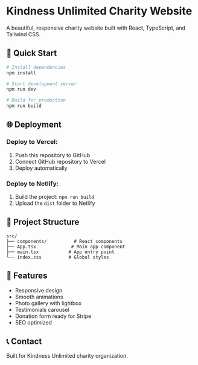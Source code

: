 # Kindness Unlimited Charity Website

A beautiful, responsive charity website built with React, TypeScript, and Tailwind CSS.

## 🚀 Quick Start

```bash
# Install dependencies
npm install

# Start development server
npm run dev

# Build for production
npm run build
```

## 🌐 Deployment

### Deploy to Vercel:
1. Push this repository to GitHub
2. Connect GitHub repository to Vercel
3. Deploy automatically

### Deploy to Netlify:
1. Build the project: `npm run build`
2. Upload the `dist` folder to Netlify

## 📁 Project Structure

```
src/
├── components/          # React components
├── App.tsx             # Main app component
├── main.tsx           # App entry point
└── index.css          # Global styles
```

## 🎨 Features

- Responsive design
- Smooth animations
- Photo gallery with lightbox
- Testimonials carousel
- Donation form ready for Stripe
- SEO optimized

## 📞 Contact

Built for Kindness Unlimited charity organization.